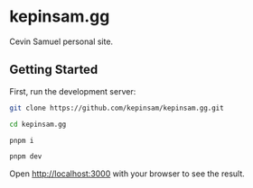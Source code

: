 # kepinsam.gg
Cevin Samuel personal site.

## Getting Started

First, run the development server:

```bash
git clone https://github.com/kepinsam/kepinsam.gg.git
```
```bash
cd kepinsam.gg
```
```bash
pnpm i
```
```bash
pnpm dev
```

Open [http://localhost:3000](http://localhost:3000) with your browser to see the result.